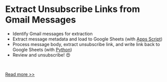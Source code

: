 # Extract Unsubscribe Links from Gmail Messages

- Identify Gmail messages for extraction
- Extract message metadata and load to Google Sheets (with [Apps Script](apps_script))
- Process message body, extract unsubscribe link, and write link back to Google Sheets (with [Python](extract_unsub_links))
- Review and unsubscribe! 😍
<br>

[Read more >>](https://medium.com/@vnhercules/extract-unsubscribe-links-from-emails-using-apps-script-and-python-800afb8e0ec6)
